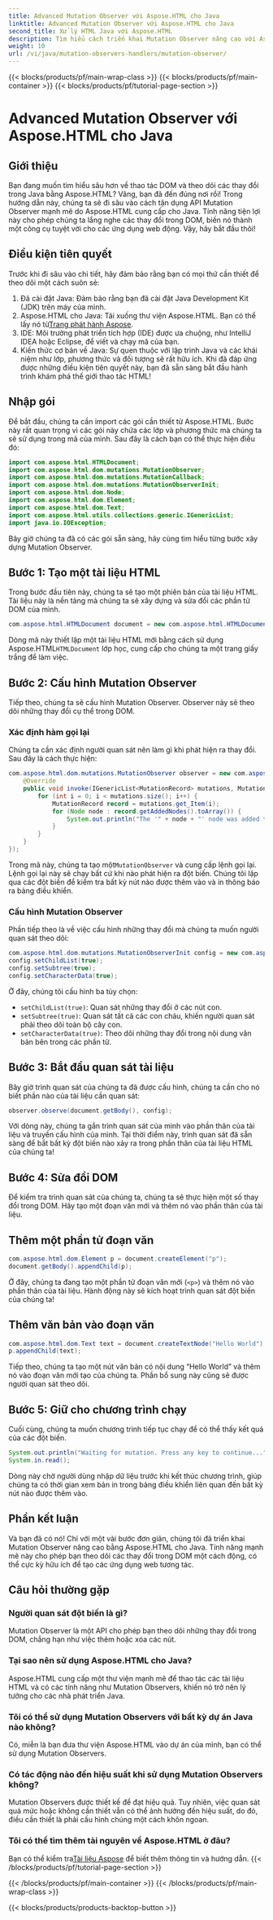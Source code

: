 ```yaml
---
title: Advanced Mutation Observer với Aspose.HTML cho Java
linktitle: Advanced Mutation Observer với Aspose.HTML cho Java
second_title: Xử lý HTML Java với Aspose.HTML
description: Tìm hiểu cách triển khai Mutation Observer nâng cao với Aspose.HTML cho Java, theo dõi các thay đổi DOM một cách liền mạch. Khám phá hướng dẫn từng bước của chúng tôi.
weight: 10
url: /vi/java/mutation-observers-handlers/mutation-observer/
---
```


{{< blocks/products/pf/main-wrap-class >}}
{{< blocks/products/pf/main-container >}}
{{< blocks/products/pf/tutorial-page-section >}}

# Advanced Mutation Observer với Aspose.HTML cho Java

## Giới thiệu
Bạn đang muốn tìm hiểu sâu hơn về thao tác DOM và theo dõi các thay đổi trong Java bằng Aspose.HTML? Vâng, bạn đã đến đúng nơi rồi! Trong hướng dẫn này, chúng ta sẽ đi sâu vào cách tận dụng API Mutation Observer mạnh mẽ do Aspose.HTML cung cấp cho Java. Tính năng tiện lợi này cho phép chúng ta lắng nghe các thay đổi trong DOM, biến nó thành một công cụ tuyệt vời cho các ứng dụng web động. Vậy, hãy bắt đầu thôi!
## Điều kiện tiên quyết
Trước khi đi sâu vào chi tiết, hãy đảm bảo rằng bạn có mọi thứ cần thiết để theo dõi một cách suôn sẻ:
1. Đã cài đặt Java: Đảm bảo rằng bạn đã cài đặt Java Development Kit (JDK) trên máy của mình.
2.  Aspose.HTML cho Java: Tải xuống thư viện Aspose.HTML. Bạn có thể lấy nó từ[Trang phát hành Aspose](https://releases.aspose.com/html/java/).
3. IDE: Môi trường phát triển tích hợp (IDE) được ưa chuộng, như IntelliJ IDEA hoặc Eclipse, để viết và chạy mã của bạn.
4. Kiến thức cơ bản về Java: Sự quen thuộc với lập trình Java và các khái niệm như lớp, phương thức và đối tượng sẽ rất hữu ích.
Khi đã đáp ứng được những điều kiện tiên quyết này, bạn đã sẵn sàng bắt đầu hành trình khám phá thế giới thao tác HTML!
## Nhập gói
Để bắt đầu, chúng ta cần import các gói cần thiết từ Aspose.HTML. Bước này rất quan trọng vì các gói này chứa các lớp và phương thức mà chúng ta sẽ sử dụng trong mã của mình. 
Sau đây là cách bạn có thể thực hiện điều đó:
```java
import com.aspose.html.HTMLDocument;
import com.aspose.html.dom.mutations.MutationObserver;
import com.aspose.html.dom.mutations.MutationCallback;
import com.aspose.html.dom.mutations.MutationObserverInit;
import com.aspose.html.dom.Node;
import com.aspose.html.dom.Element;
import com.aspose.html.dom.Text;
import com.aspose.html.utils.collections.generic.IGenericList;
import java.io.IOException;
```
Bây giờ chúng ta đã có các gói sẵn sàng, hãy cùng tìm hiểu từng bước xây dựng Mutation Observer.
## Bước 1: Tạo một tài liệu HTML
Trong bước đầu tiên này, chúng ta sẽ tạo một phiên bản của tài liệu HTML. Tài liệu này là nền tảng mà chúng ta sẽ xây dựng và sửa đổi các phần tử DOM của mình.
```java
com.aspose.html.HTMLDocument document = new com.aspose.html.HTMLDocument();
```
 Dòng mã này thiết lập một tài liệu HTML mới bằng cách sử dụng Aspose.HTML`HTMLDocument` lớp học, cung cấp cho chúng ta một trang giấy trắng để làm việc.
## Bước 2: Cấu hình Mutation Observer
Tiếp theo, chúng ta sẽ cấu hình Mutation Observer. Observer này sẽ theo dõi những thay đổi cụ thể trong DOM.
### Xác định hàm gọi lại
Chúng ta cần xác định người quan sát nên làm gì khi phát hiện ra thay đổi. Sau đây là cách thực hiện:
```java
com.aspose.html.dom.mutations.MutationObserver observer = new com.aspose.html.dom.mutations.MutationObserver(new com.aspose.html.dom.mutations.MutationCallback() {
    @Override
    public void invoke(IGenericList<MutationRecord> mutations, MutationObserver mutationObserver) {
        for (int i = 0; i < mutations.size(); i++) {
            MutationRecord record = mutations.get_Item(i);
            for (Node node : record.getAddedNodes().toArray()) {
                System.out.println("The '" + node + "' node was added to the document.");
            }
        }
    }
});
```
 Trong mã này, chúng ta tạo một`MutationObserver` và cung cấp lệnh gọi lại. Lệnh gọi lại này sẽ chạy bất cứ khi nào phát hiện ra đột biến. Chúng tôi lặp qua các đột biến để kiểm tra bất kỳ nút nào được thêm vào và in thông báo ra bảng điều khiển.
### Cấu hình Mutation Observer
Phần tiếp theo là về việc cấu hình những thay đổi mà chúng ta muốn người quan sát theo dõi:
```java
com.aspose.html.dom.mutations.MutationObserverInit config = new com.aspose.html.dom.mutations.MutationObserverInit();
config.setChildList(true);
config.setSubtree(true);
config.setCharacterData(true);
```
Ở đây, chúng tôi cấu hình ba tùy chọn:
- `setChildList(true)`: Quan sát những thay đổi ở các nút con.
- `setSubtree(true)`: Quan sát tất cả các con cháu, khiến người quan sát phải theo dõi toàn bộ cây con.
- `setCharacterData(true)`: Theo dõi những thay đổi trong nội dung văn bản bên trong các phần tử.
## Bước 3: Bắt đầu quan sát tài liệu
Bây giờ trình quan sát của chúng ta đã được cấu hình, chúng ta cần cho nó biết phần nào của tài liệu cần quan sát:
```java
observer.observe(document.getBody(), config);
```
Với dòng này, chúng ta gắn trình quan sát của mình vào phần thân của tài liệu và truyền cấu hình của mình. Tại thời điểm này, trình quan sát đã sẵn sàng để bắt bất kỳ đột biến nào xảy ra trong phần thân của tài liệu HTML của chúng ta!
## Bước 4: Sửa đổi DOM
Để kiểm tra trình quan sát của chúng ta, chúng ta sẽ thực hiện một số thay đổi trong DOM. Hãy tạo một đoạn văn mới và thêm nó vào phần thân của tài liệu.
## Thêm một phần tử đoạn văn
```java
com.aspose.html.dom.Element p = document.createElement("p");
document.getBody().appendChild(p);
```
Ở đây, chúng ta đang tạo một phần tử đoạn văn mới (`<p>`) và thêm nó vào phần thân của tài liệu. Hành động này sẽ kích hoạt trình quan sát đột biến của chúng ta!
## Thêm văn bản vào đoạn văn
```java
com.aspose.html.dom.Text text = document.createTextNode("Hello World");
p.appendChild(text);
```
Tiếp theo, chúng ta tạo một nút văn bản có nội dung “Hello World” và thêm nó vào đoạn văn mới tạo của chúng ta. Phần bổ sung này cũng sẽ được người quan sát theo dõi.
## Bước 5: Giữ cho chương trình chạy
Cuối cùng, chúng ta muốn chương trình tiếp tục chạy để có thể thấy kết quả của các đột biến. 
```java
System.out.println("Waiting for mutation. Press any key to continue...");
System.in.read();
```
Dòng này chờ người dùng nhập dữ liệu trước khi kết thúc chương trình, giúp chúng ta có thời gian xem bản in trong bảng điều khiển liên quan đến bất kỳ nút nào được thêm vào.
## Phần kết luận
Và bạn đã có nó! Chỉ với một vài bước đơn giản, chúng tôi đã triển khai Mutation Observer nâng cao bằng Aspose.HTML cho Java. Tính năng mạnh mẽ này cho phép bạn theo dõi các thay đổi trong DOM một cách động, có thể cực kỳ hữu ích để tạo các ứng dụng web tương tác.

## Câu hỏi thường gặp
### Người quan sát đột biến là gì?
Mutation Observer là một API cho phép bạn theo dõi những thay đổi trong DOM, chẳng hạn như việc thêm hoặc xóa các nút.
### Tại sao nên sử dụng Aspose.HTML cho Java?
Aspose.HTML cung cấp một thư viện mạnh mẽ để thao tác các tài liệu HTML và có các tính năng như Mutation Observers, khiến nó trở nên lý tưởng cho các nhà phát triển Java.
### Tôi có thể sử dụng Mutation Observers với bất kỳ dự án Java nào không?
Có, miễn là bạn đưa thư viện Aspose.HTML vào dự án của mình, bạn có thể sử dụng Mutation Observers.
### Có tác động nào đến hiệu suất khi sử dụng Mutation Observers không?
Mutation Observers được thiết kế để đạt hiệu quả. Tuy nhiên, việc quan sát quá mức hoặc không cần thiết vẫn có thể ảnh hưởng đến hiệu suất, do đó, điều cần thiết là phải cấu hình chúng một cách khôn ngoan.
### Tôi có thể tìm thêm tài nguyên về Aspose.HTML ở đâu?
 Bạn có thể kiểm tra[Tài liệu Aspose](https://reference.aspose.com/html/java/) để biết thêm thông tin và hướng dẫn.
{{< /blocks/products/pf/tutorial-page-section >}}

{{< /blocks/products/pf/main-container >}}
{{< /blocks/products/pf/main-wrap-class >}}

{{< blocks/products/products-backtop-button >}}
